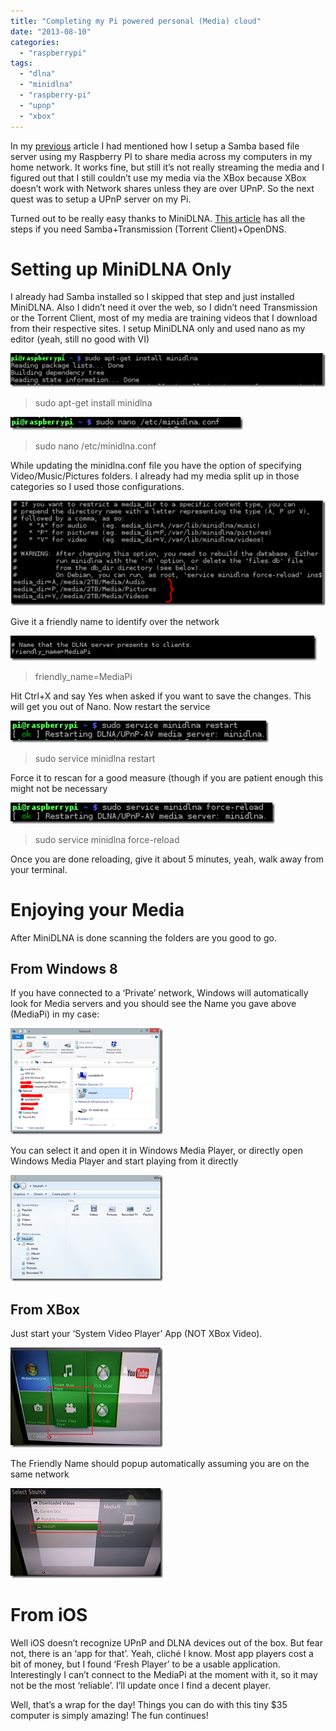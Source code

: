 ```yaml
---
title: "Completing my Pi powered personal (Media) cloud"
date: "2013-08-10"
categories: 
  - "raspberrypi"
tags: 
  - "dlna"
  - "minidlna"
  - "raspberry-pi"
  - "upnp"
  - "xbox"
---
```


In my [previous](http://raspberry.io/projects/view/naspberry-pi/ "My Raspberry Pi powered personal cloud") article I had mentioned how I setup a Samba based file server using my Raspberry PI to share media across my computers in my home network. It works fine, but still it’s not really streaming the media and I figured out that I still couldn’t use my media via the XBox because XBox doesn’t work with Network shares unless they are over UPnP. So the next quest was to setup a UPnP server on my Pi.

Turned out to be really easy thanks to MiniDLNA. [This article](http://raspberry.io/projects/view/naspberry-pi/ "NASberry Pi") has all the steps if you need Samba+Transmission (Torrent Client)+OpenDNS.

# Setting up MiniDLNA Only

I already had Samba installed so I skipped that step and just installed MiniDLNA. Also I didn’t need it over the web, so I didn’t need Transmission or the Torrent Client, most of my media are training videos that I download from their respective sites. I setup MiniDLNA only and used nano as my editor (yeah, still no good with VI)

[![image](images/image_thumb1.png "image")](http://sumitmaitra.files.wordpress.com/2013/08/image1.png)

> sudo apt-get install minidlna

[![image](images/image_thumb2.png "image")](http://sumitmaitra.files.wordpress.com/2013/08/image2.png)

> sudo nano /etc/minidlna.conf

While updating the minidlna.conf file you have the option of specifying Video/Music/Pictures folders. I already had my media split up in those categories so I used those configurations.

[![image](images/image_thumb3.png "image")](http://sumitmaitra.files.wordpress.com/2013/08/image3.png)

Give it a friendly name to identify over the network

[![image](images/image_thumb4.png "image")](http://sumitmaitra.files.wordpress.com/2013/08/image4.png)

> friendly\_name=MediaPi

Hit Ctrl+X and say Yes when asked if you want to save the changes. This will get you out of Nano. Now restart the service

[![image](images/image_thumb5.png "image")](http://sumitmaitra.files.wordpress.com/2013/08/image5.png)

> sudo service minidlna restart

Force it to rescan for a good measure (though if you are patient enough this might not be necessary

[![image](images/image_thumb6.png "image")](http://sumitmaitra.files.wordpress.com/2013/08/image6.png)

> sudo service minidlna force-reload

Once you are done reloading, give it about 5 minutes, yeah, walk away from your terminal.

# Enjoying your Media

After MiniDLNA is done scanning the folders are you good to go.

## From Windows 8

If you have connected to a ‘Private’ network, Windows will automatically look for Media servers and you should see the Name you gave above (MediaPi) in my case:

[![image](images/image_thumb7.png "image")](http://sumitmaitra.files.wordpress.com/2013/08/image7.png)

You can select it and open it in Windows Media Player, or directly open Windows Media Player and start playing from it directly

[![image](images/image_thumb8.png "image")](http://sumitmaitra.files.wordpress.com/2013/08/image8.png)

## From XBox

Just start your ‘System Video Player’ App (NOT XBox Video).

[![image](images/image_thumb9.png "image")](http://sumitmaitra.files.wordpress.com/2013/08/image9.png)

The Friendly Name should popup automatically assuming you are on the same network

[![image](images/image_thumb10.png "image")](http://sumitmaitra.files.wordpress.com/2013/08/image10.png)

# From iOS

Well iOS doesn’t recognize UPnP and DLNA devices out of the box. But fear not, there is an ‘app for that’. Yeah, cliché I know. Most app players cost a bit of money, but I found ‘Fresh Player’ to be a usable application. Interestingly I can’t connect to the MediaPi at the moment with it, so it may not be the most ‘reliable’. I’ll update once I find a decent player.

Well, that’s a wrap for the day! Things you can do with this tiny $35 computer is simply amazing! The fun continues!
